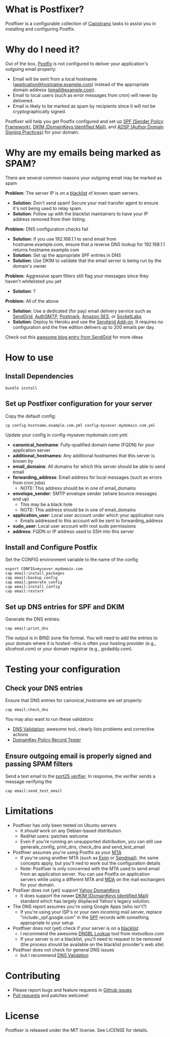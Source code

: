 # What is Postfixer?

Postfixer is a configurable collection of [Capistrano][Capistrano] tasks to assist you in installing and configuring Postfix.

# Why do I need it?

Out of the box, [Postfix][Postfix] is not configured to deliver your application's outgoing email properly:

* Email will be sent from a local hostname (application@hostname.example.com) instead of the appropriate domain address (email@example.com).
* Email to local users (such as error messages from cron) will never by delivered.
* Email is likely to be marked as spam by recipients since it will not be cryptographically signed.

Postfixer will help you get Postfix configured and set up [SPF (Sender Policy Framework)][SPF], [DKIM (DomainKeys Identified Mail)][DKIM], and [ADSP (Author Domain Signing Practices)][ADSP] for your domain.

# Why are my emails being marked as SPAM?

There are several common reasons your outgoing email may be marked as spam

__Problem__: The server IP is on a [blacklist][DNSBL Lookup] of known spam servers.

* __Solution__: Don't send spam!  Secure your mail transfer agent to ensure it's not being used to relay spam.
* __Solution__: Follow up with the blacklist maintainers to have your IP address removed from their listing.

__Problem__: DNS configuration checks fail

* __Solution__: If you use 192.168.1.1 to send email from hostname.example.com, ensure that a reverse DNS lookup for 192.168.1.1 returns hostname.example.com
* __Solution__: Set up the appropriate SPF entries in DNS
* __Solution__: Use DKIM to validate that the email server is being run by the domain's owner

__Problem__: Aggressive spam filters still flag your messages since they haven't whitelisted you yet

* __Solution__: ?

__Problem__: All of the above

* __Solution__: Use a dedicated (for pay) email delivery service such as [SendGrid][SendGrid], [AuthSMTP][AuthSMTP], [Postmark][Postmark], [Amazon SES][Amazon SES], or [SocketLabs][SocketLabs]
* __Solution__: Deploy to Heroku and use the [Sendgrid Add-on][Heroku Sendgrid Add-on]. It requires no configuration and the free edition delivers up to 200 emails per day.


Check out this [awesome blog entry from SendGrid](http://blog.sendgrid.com/10-tips-to-keep-email-out-of-the-spam-folder/) for more ideas

# How to use

## Install Dependencies

    bundle install

## Set up Postfixer configuration for your server

Copy the default config:

    cp config-hostname.example.com.yml config-mysever.mydomain.com.yml

Update your config in config-mysever.mydomain.com.yml:

* __canonical\_hostname__: Fully-qualified domain name (FQDN) for your application server
* __additional\_hostnames__: Any additional hostnames that this server is known by
* __email\_domains__: All domains for which this server should be able to send email
* __forwarding\_address__: Email address for local messages (such as errors from cron jobs)
  * NOTE: This address should be in one of email\_domains
* __envelope\_sender__: SMTP envelope sender (where bounce messages end up)
  * This may be a black hole
  * NOTE: This address should be in one of email\_domains
* __application\_user__: Local user account under which your application runs
  * Emails addressed to this account will be sent to forwarding\_address
* __sudo\_user__: Local user account with root sudo permissions
* __address__: FQDN or IP address used to SSH into this server

## Install and Configure Postfix

Set the CONFIG environment variable to the name of the config

    export CONFIG=mysever.mydomain.com
    cap email:install_packages
    cap email:backup_config
    cap email:generate_config
    cap email:install_config
    cap email:restart

## Set up DNS entries for SPF and DKIM

Generate the DNS entries:

    cap email:print_dns

The output is in BIND zone file format.  You will need to add the entries to your domain where it is hosted--this is often your hosting provider (e.g., slicehost.com) or your domain registrar (e.g., godaddy.com).

# Testing your configuration

## Check your DNS entries

Ensure that DNS entries for canonical_hostname are set properly:

    cap email:check_dns

You may also want to run these validators:

* [DNS Validation][DNS Validation]: awesome tool, clearly lists problems and corrective actions
* [DomainKey Policy Record Tester][DomainKey Policy Record Tester]

## Ensure outgoing email is properly signed and passing SPAM filters

Send a test email to the [port25 verifier][port25 verifier].  In response, the verifier sends a message verifying the

    cap email:send_test_email

# Limitations

* Postfixer has only been tested on Ubuntu servers
  * It _should_ work on any Debian-based distribution
  * RedHat users: patches welcome
  * Even if you're running an unsupported distribution, you can still use generate\_config, print\_dns, check\_dns and send\_test\_email
* Postfixer assumes you're using Postfix as your [MTA][Message transfer agent]
  * If you're using another MTA (such as [Exim][Exim] or [Sendmail][Sendmail]), the same concepts apply, but you'll ned to work out the configuration details
  * Note: Postfixer is only concerned with the MTA used to send email from an application server.  You can use Postfix on application servers while using a different MTA and [MDA][Message delivery agent] on the mail exchangers for your domain.
* Posfixer does not (yet) support [Yahoo DomainKeys][Yahoo DomainKeys]
  * It does support the newer [DKIM (DomainKeys Identified Mail)][DKIM] standard which has largely displaced Yahoo's legacy solution.
* The DNS report assumes you're using Google Apps (who isn't?)
  * If you're using your ISP's or your own incoming mail server, replace "include:\_spf.google.com" in the [SPF][SPF] records with something appropriate to your setup
* Postfixer does not (yet) check if your server is on a [blacklist][DNSBL]
  * I recommend the awesome [DNSBL Lookup][DNSBL Lookup] tool from mxtoolbox.com
  * If your server is on a blacklist, you'll need to request to be removed (the process should be available on the blacklist provider's web site)
* Postfixer does not check for general DNS issues
  * but I recommend [DNS Validation][DNS Validation]

# Contributing

* Please report bugs and feature requests in [Github issues][Github issues]
* [Pull requests][Pull requests] and patches welcome!

# License

Postfixer is released under the MIT license.  See LICENSE for details.


[Capistrano]: https://github.com/capistrano/capistrano/wiki
[Postfix]: http://www.postfix.org/
[SPF]: http://www.openspf.org/
[DKIM]: http://www.dkim.org/
[ADSP]: http://en.wikipedia.org/wiki/Author_Domain_Signing_Practices
[DNSBL]: http://en.wikipedia.org/wiki/DNSBL "DNSBL (DNS Blackhole List)"
[DNSBL Lookup]: http://www.mxtoolbox.com/blacklists.aspx
[SendGrid]: http://sendgrid.com/
[AuthSMTP]: http://www.authsmtp.com/
[Postmark]: http://postmarkapp.com/
[Amazon SES]: http://aws.amazon.com/ses/
[SocketLabs]: http://socketlabs.com/
[Heroku Sendgrid Add-on]: http://addons.heroku.com/sendgrid
[DNS Validation]: http://www.dnsvalidation.com/
[DomainKey Policy Record Tester]: http://domainkeys.sourceforge.net/policycheck.html
[port25 verifier]: http://www.port25.com/domainkeys/
[Message transfer agent]: http://wikipedia.org/wiki/Message_transfer_agent
[Exim]: http://www.exim.org/
[Sendmail]: http://www.sendmail.org/
[Message delivery agent]: http://wikipedia.org/wiki/Mail_Delivery_Agent
[Yahoo DomainKeys]: http://antispam.yahoo.com/domainkeys
[Github issues]: http://github.com/sumbach/postfixer/issues
[Pull requests]: http://help.github.com/pull-requests/

[SMTP Tarpits]: http://en.wikipedia.org/wiki/Tarpit_%28networking%29#SMTP_tarpits
[Postfix configuration]: http://www.postfix.org/documentation.html
[DKIM-milter]: http://www.sendmail.com/sm/wp/dkim/
[DKIM-milter configuration]: http://www.elandsys.com/resources/sendmail/dkim.html
